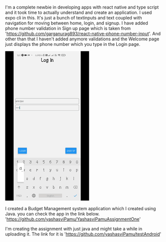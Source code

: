 I'm a complete newbie in developing apps with react native and type script and it took time to actually understand and create an application.
I used expo cli in this. It's just a bunch of textinputs and text coupled with navigation for moving between home, login, and signup. 
I have added phone number validation in Sign up page which is taken from 'https://github.com/garganurag893/react-native-phone-number-input'.
And other than that I haven't added anymore validations and the Welcome page just displays the phone number which you type in the 
Login page.

![](test_app.gif)

I created a Budget Management system application which I created using Java. you can check the app in the link below.
'https://github.com/yashasviPamu/YashasviPamuAssignmentOne'

I'm creating the assignment with just java and might take a while in uploading it. The link for it is
'https://github.com/yashasviPamu/testAndroid'
